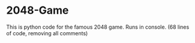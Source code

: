 # 2048-Game
This is python code for the famous 2048 game. Runs in console. (68 lines of code, removing all comments)
